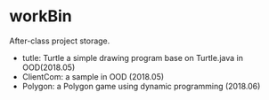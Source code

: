 # workBin
After-class project storage.

- tutle: Turtle a simple drawing program base on Turtle.java in OOD(2018.05)
- ClientCom:  a sample in OOD (2018.05)
- Polygon: a Polygon game using dynamic programming (2018.06)